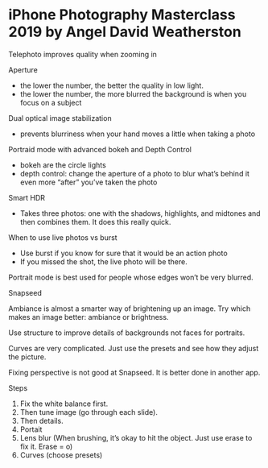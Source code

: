 # iPhone Photography Masterclass 2019 by Angel David Weatherston

Telephoto improves quality when zooming in

Aperture

- the lower the number, the better the quality in low light.
- the lower the number, the more blurred the background is when you focus on a subject

Dual optical image stabilization

- prevents blurriness when your hand moves a little when taking a photo

Portraid mode with advanced bokeh and Depth Control

- bokeh are the circle lights
- depth control: change the aperture of a photo to blur what’s behind it even more “after” you’ve taken the photo

Smart HDR

- Takes three photos: one with the shadows, highlights, and midtones and then combines them. It does this really quick.

When to use live photos vs burst

- Use burst if you know for sure that it would be an action photo
- If you missed the shot, the live photo will be there.

Portrait mode is best used for people whose edges won’t be very blurred.

Snapseed

Ambiance is almost a smarter way of brightening up an image. Try which makes an image better: ambiance or brightness.

Use structure to improve details of backgrounds not faces for portraits.

Curves are very complicated. Just use the presets and see how they adjust the picture.

Fixing perspective is not good at Snapseed. It is better done in another app.

Steps

1. Fix the white balance first.
2. Then tune image (go through each slide).
3. Then details.
4. Portait
5. Lens blur (When brushing, it’s okay to hit the object. Just use erase to fix it. Erase = o)
6. Curves (choose presets)

